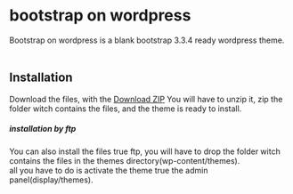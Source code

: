 bootstrap on wordpress
===========
Bootstrap on wordpress is a blank bootstrap 3.3.4 ready wordpress theme.
<br><br>
## Installation
Download the files, with the <a rel="nofollow" class="btn btn-sm sidebar-button" href="#"><span class="octicon octicon-cloud-download"></span>Download ZIP</a>
You will have to unzip it, zip the folder witch contains the files, and the theme is ready to install.

##### installation by ftp
You can also install the files true ftp, you will have to drop the folder witch contains the files in the themes directory(wp-content/themes).  
all you have to do is activate the theme true the admin panel(display/themes).
